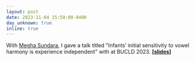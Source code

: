 ```yaml
---
layout: post
date: 2023-11-04 15:59:00-0400
day_unknown: true
inline: true
---
```


With [Megha Sundara](https://linguistics.ucla.edu/person/megha-sundara/), I gave a talk titled "Infants’ initial sensitivity to vowel harmony is experience independent" with at BUCLD 2023. <b>[<a href="/assets/pdf/BUCLD-23.pdf" target="_new">slides</a>] </b>
